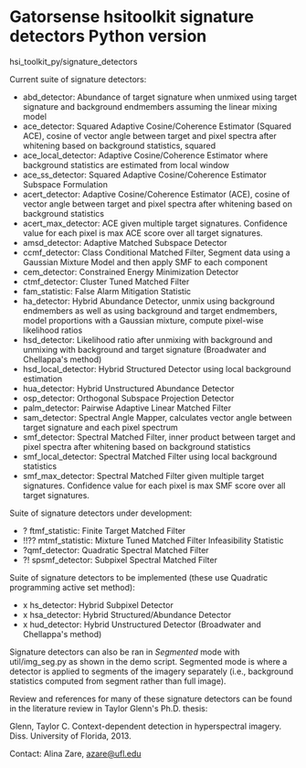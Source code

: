 # Gatorsense hsitoolkit signature detectors Python version
hsi_toolkit_py/signature_detectors

Current suite of signature detectors:
- abd_detector: Abundance of target signature when unmixed using target signature and background endmembers assuming the linear mixing model
- ace_detector: Squared Adaptive Cosine/Coherence Estimator (Squared ACE), cosine of vector angle between target and pixel spectra after whitening based on background statistics, squared
- ace_local_detector: Adaptive Cosine/Coherence Estimator where background statistics are estimated from local window
- ace_ss_detector: Squared Adaptive Cosine/Coherence Estimator Subspace Formulation
- acert_detector: Adaptive Cosine/Coherence Estimator (ACE), cosine of vector angle between target and pixel spectra after whitening based on background statistics
- acert_max_detector: ACE given multiple target signatures. Confidence value for each pixel is max ACE score over all target signatures.
- amsd_detector: Adaptive Matched Subspace Detector
- ccmf_detector: Class Conditional Matched Filter, Segment data using a Gaussian Mixture Model and then apply SMF to each component
- cem_detector: Constrained Energy Minimization Detector
- ctmf_detector: Cluster Tuned Matched Filter
- fam_statistic: False Alarm Mitigation Statistic
- ha_detector: Hybrid Abundance Detector, unmix using background endmembers as well as using background and target endmembers, model proportions with a Gaussian mixture, compute pixel-wise likelihood ratios
- hsd_detector: Likelihood ratio after unmixing with background and unmixing with background and target signature (Broadwater and Chellappa's method)
- hsd_local_detector: Hybrid Structured Detector using local background estimation
- hua_detector: Hybrid Unstructured Abundance Detector
- osp_detector: Orthogonal Subspace Projection Detector
- palm_detector: Pairwise Adaptive Linear Matched Filter
- sam_detector: Spectral Angle Mapper, calculates vector angle between target signature and each pixel spectrum
- smf_detector: Spectral Matched Filter, inner product between target and pixel spectra after whitening based on background statistics
- smf_local_detector: Spectral Matched Filter using local background statistics
- smf_max_detector: Spectral Matched Filter given multiple target signatures. Confidence value for each pixel is max SMF score over all target signatures.


Suite of signature detectors under development:
- ? ftmf_statistic: Finite Target Matched Filter
- !!?? mtmf_statistic: Mixture Tuned Matched Filter Infeasibility Statistic
- ?qmf_detector: Quadratic Spectral Matched Filter
- ?! spsmf_detector: Subpixel Spectral Matched Filter

Suite of signature detectors to be implemented (these use Quadratic programming active set method):
- x hs_detector: Hybrid Subpixel Detector
- x hsa_detector: Hybrid Structured/Abundance Detector
- x hud_detector: Hybrid Unstructured Detector (Broadwater and Chellappa's method)

Signature detectors can also be ran in *Segmented* mode with util/img_seg.py as shown in the demo script.
Segmented mode is where a detector is applied to segments of the imagery separately (i.e., background statistics computed from segment rather than full image).

Review and references for many of these signature detectors can be found in the literature review in Taylor Glenn's Ph.D. thesis:

Glenn, Taylor C. Context-dependent detection in hyperspectral imagery. Diss. University of Florida, 2013.

Contact: Alina Zare, azare@ufl.edu


